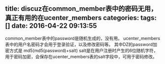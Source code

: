 title: discuz在common_member表中的密码无用，真正有用的在ucenter_members
categories: 
tags: []
date: 2016-04-22 09:13:55
---
common_member表中的password是随机生成的，没有用。
ucenter_members表中的用户名密码才会用于登录验证，以及修改密码等。
其中DZ的password加密方式是 md5(md5(password)+salt)
salt是在用户注册时产生的6位随机字符，用于密码加密，会保存在ucenter_members表的salt字段中，可用于密码修改。
